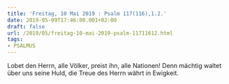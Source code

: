 ```yaml
---
title: 'Freitag, 10 Mai 2019 : Psalm 117(116),1.2.'
date: 2019-05-09T17:46:00.001+02:00
draft: false
url: /2019/05/freitag-10-mai-2019-psalm-11711612.html
tags: 
- PSALMUS
---
```


Lobet den Herrn, alle Völker, preist ihn, alle Nationen! Denn mächtig waltet über uns seine Huld, die Treue des Herrn währt in Ewigkeit.